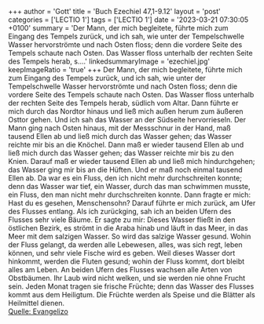 +++
author = 'Gott'
title = 'Buch Ezechiel 47,1-9.12'
layout = 'post'
categories = ['LECTIO 1']
tags = ['LECTIO 1']
date = '2023-03-21 07:30:05 +0100'
summary = 'Der Mann, der mich begleitete, führte mich zum Eingang des Tempels zurück, und ich sah, wie unter der Tempelschwelle Wasser hervorströmte und nach Osten floss; denn die vordere Seite des Tempels schaute nach Osten. Das Wasser floss unterhalb der rechten Seite des Tempels herab, s....'
linkedsummaryImage = 'ezechiel.jpg'
keepImageRatio = 'true'
+++
Der Mann, der mich begleitete, führte mich zum Eingang des Tempels zurück, und ich sah, wie unter der Tempelschwelle Wasser hervorströmte und nach Osten floss; denn die vordere Seite des Tempels schaute nach Osten. Das Wasser floss unterhalb der rechten Seite des Tempels herab, südlich vom Altar.<!--more-->
Dann führte er mich durch das Nordtor hinaus und ließ mich außen herum zum äußeren Osttor gehen. Und ich sah das Wasser an der Südseite hervorrieseln.
Der Mann ging nach Osten hinaus, mit der Messschnur in der Hand, maß tausend Ellen ab und ließ mich durch das Wasser gehen; das Wasser reichte mir bis an die Knöchel.
Dann maß er wieder tausend Ellen ab und ließ mich durch das Wasser gehen; das Wasser reichte mir bis zu den Knien. Darauf maß er wieder tausend Ellen ab und ließ mich hindurchgehen; das Wasser ging mir bis an die Hüften.
Und er maß noch einmal tausend Ellen ab. Da war es ein Fluss, den ich nicht mehr durchschreiten konnte; denn das Wasser war tief, ein Wasser, durch das man schwimmen musste, ein Fluss, den man nicht mehr durchschreiten konnte.
Dann fragte er mich: Hast du es gesehen, Menschensohn? Darauf führte er mich zurück, am Ufer des Flusses entlang.
Als ich zurückging, sah ich an beiden Ufern des Flusses sehr viele Bäume.
Er sagte zu mir: Dieses Wasser fließt in den östlichen Bezirk, es strömt in die Araba hinab und läuft in das Meer, in das Meer mit dem salzigen Wasser. So wird das salzige Wasser gesund.
Wohin der Fluss gelangt, da werden alle Lebewesen, alles, was sich regt, leben können, und sehr viele Fische wird es geben. Weil dieses Wasser dort hinkommt, werden die Fluten gesund; wohin der Fluss kommt, dort bleibt alles am Leben.
An beiden Ufern des Flusses wachsen alle Arten von Obstbäumen. Ihr Laub wird nicht welken, und sie werden nie ohne Frucht sein. Jeden Monat tragen sie frische Früchte; denn das Wasser des Flusses kommt aus dem Heiligtum. Die Früchte werden als Speise und die Blätter als Heilmittel dienen.<br> [Quelle: Evangelizo](https://evangeliumtagfuertag.org/DE/gospel)
